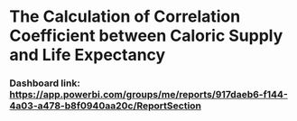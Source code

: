 # The Calculation of Correlation Coefficient between Caloric Supply and Life Expectancy

### Dashboard link: https://app.powerbi.com/groups/me/reports/917daeb6-f144-4a03-a478-b8f0940aa20c/ReportSection

